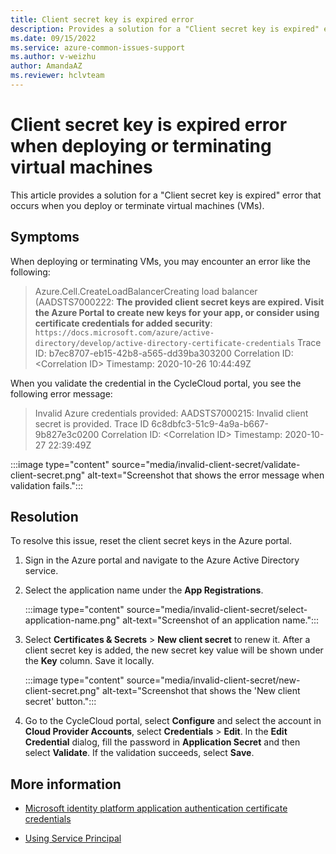 ```yaml
---
title: Client secret key is expired error
description: Provides a solution for a "Client secret key is expired" error that occurs when you deploy or terminate virtual machines.
ms.date: 09/15/2022
ms.service: azure-common-issues-support
ms.author: v-weizhu
author: AmandaAZ
ms.reviewer: hclvteam
---
```

# Client secret key is expired error when deploying or terminating virtual machines

This article provides a solution for a "Client secret key is expired" error that occurs when you deploy or terminate virtual machines (VMs).

## Symptoms

When deploying or terminating VMs, you may encounter an error like the following:

> Azure.Cell.CreateLoadBalancerCreating load balancer (AADSTS7000222: **The provided client secret keys are expired. Visit the Azure Portal to create new keys for your app, or consider using certificate credentials for added security**: `https://docs.microsoft.com/azure/active-directory/develop/active-directory-certificate-credentials` Trace ID: b7ec8707-eb15-42b8-a565-dd39ba303200 Correlation ID: \<Correlation ID> Timestamp: 2020-10-26 10:44:49Z

When you validate the credential in the CycleCloud portal, you see the following error message:

> Invalid Azure credentials provided: AADSTS7000215: Invalid client secret is provided. Trace ID 6c8dbfc3-51c9-4a9a-b667-9b827e3c0200 Correlation ID: \<Correlation ID> Timestamp: 2020-10-27 22:39:49Z

:::image type="content" source="media/invalid-client-secret/validate-client-secret.png" alt-text="Screenshot that shows the error message when validation fails.":::

## Resolution

To resolve this issue, reset the client secret keys in the Azure portal.

1. Sign in the Azure portal and navigate to the Azure Active Directory service.
2. Select the application name under the **App Registrations**.

   :::image type="content" source="media/invalid-client-secret/select-application-name.png" alt-text="Screenshot of an application name.":::

3. Select **Certificates & Secrets** > **New client secret** to renew it. After a client secret key is added, the new secret key value will be shown under the **Key** column. Save it locally.

   :::image type="content" source="media/invalid-client-secret/new-client-secret.png" alt-text="Screenshot that shows the 'New client secret' button.":::

4. Go to the CycleCloud portal, select **Configure** and select the account in **Cloud Provider Accounts**, select **Credentials** > **Edit**. In the **Edit Credential** dialog, fill the password in **Application Secret** and then select **Validate**. If the validation succeeds, select **Save**.

## More information

- [Microsoft identity platform application authentication certificate credentials](/azure/active-directory/develop/active-directory-certificate-credentials)

- [Using Service Principal](/azure/cyclecloud/how-to/service-principals)
